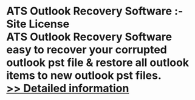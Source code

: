 # ATS Outlook Recovery Software :- Site License<br />ATS Outlook Recovery Software easy to recover your corrupted outlook pst file & restore all outlook items to new outlook pst files.<br />[>> Detailed information](https://secure.shareit.com/shareit/product.html?productid=300778911&affiliateid=200057808)